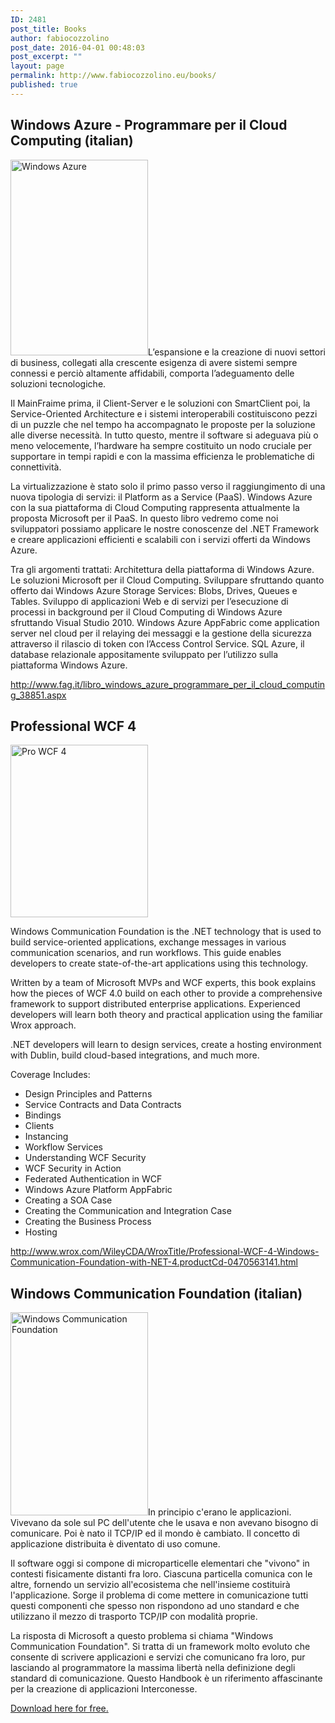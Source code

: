 ```yaml
---
ID: 2481
post_title: Books
author: fabiocozzolino
post_date: 2016-04-01 00:48:03
post_excerpt: ""
layout: page
permalink: http://www.fabiocozzolino.eu/books/
published: true
---
```

<h2>Windows Azure - Programmare per il Cloud Computing (italian)</h2>
<img class="wp-image-2491 alignleft" src="http://www.fabiocozzolino.eu/wp-content/uploads/2016/04/books_Azure.jpg" alt="Windows Azure" width="220" height="313" />L’espansione e la creazione di nuovi settori di business, collegati alla crescente esigenza di avere sistemi sempre connessi e perciò altamente affidabili, comporta l’adeguamento delle soluzioni tecnologiche.

Il MainFraime prima, il Client-Server e le soluzioni con SmartClient poi, la Service-Oriented Architecture e i sistemi interoperabili costituiscono pezzi di un puzzle che nel tempo ha accompagnato le proposte per la soluzione alle diverse necessità. In tutto questo, mentre il software si adeguava più o meno velocemente, l’hardware ha sempre costituito un nodo cruciale per supportare in tempi rapidi e con la massima efficienza le problematiche di connettività.

La virtualizzazione è stato solo il primo passo verso il raggiungimento di una nuova tipologia di servizi: il Platform as a Service (PaaS). Windows Azure con la sua piattaforma di Cloud Computing rappresenta attualmente la proposta Microsoft per il PaaS. In questo libro vedremo come noi sviluppatori possiamo applicare le nostre conoscenze del .NET Framework e creare applicazioni efficienti e scalabili con i servizi offerti da Windows Azure.

Tra gli argomenti trattati: Architettura della piattaforma di Windows Azure. Le soluzioni Microsoft per il Cloud Computing. Sviluppare sfruttando quanto offerto dai Windows Azure Storage Services: Blobs, Drives, Queues e Tables. Sviluppo di applicazioni Web e di servizi per l’esecuzione di processi in background per il Cloud Computing di Windows Azure sfruttando Visual Studio 2010. Windows Azure AppFabric come application server nel cloud per il relaying dei messaggi e la gestione della sicurezza attraverso il rilascio di token con l’Access Control Service. SQL Azure, il database relazionale appositamente sviluppato per l’utilizzo sulla piattaforma Windows Azure.

<a href="http://www.fag.it/libro_windows_azure_programmare_per_il_cloud_computing_38851.aspx">http://www.fag.it/libro_windows_azure_programmare_per_il_cloud_computing_38851.aspx</a>
<h2>Professional WCF 4</h2>
<img class="wp-image-2501 alignright" src="http://www.fabiocozzolino.eu/wp-content/uploads/2016/04/books_WCF4.jpg" alt="Pro WCF 4" width="220" height="276" />

Windows Communication Foundation is the .NET technology that is used to build service-oriented applications, exchange messages in various communication scenarios, and run workflows. This guide enables developers to create state-of-the-art applications using this technology.

Written by a team of Microsoft MVPs and WCF experts, this book explains how the pieces of WCF 4.0 build on each other to provide a comprehensive framework to support distributed enterprise applications. Experienced developers will learn both theory and practical application using the familiar Wrox approach.

.NET developers will learn to design services, create a hosting environment with Dublin, build cloud-based integrations, and much more.

Coverage Includes:
<ul>
	<li>Design Principles and Patterns</li>
	<li>Service Contracts and Data Contracts</li>
	<li>Bindings</li>
	<li>Clients</li>
	<li>Instancing</li>
	<li>Workflow Services</li>
	<li>Understanding WCF Security</li>
	<li>WCF Security in Action</li>
	<li>Federated Authentication in WCF</li>
	<li>Windows Azure Platform AppFabric</li>
	<li>Creating a SOA Case</li>
	<li>Creating the Communication and Integration Case</li>
	<li>Creating the Business Process</li>
	<li>Hosting</li>
</ul>
<a href="http://www.wrox.com/WileyCDA/WroxTitle/Professional-WCF-4-Windows-Communication-Foundation-with-NET-4.productCd-0470563141.html">http://www.wrox.com/WileyCDA/WroxTitle/Professional-WCF-4-Windows-Communication-Foundation-with-NET-4.productCd-0470563141.html</a>
<h2>Windows Communication Foundation (italian)</h2>
<img class=" wp-image-2511 alignleft" src="http://www.fabiocozzolino.eu/wp-content/uploads/2016/04/books_WCF.jpg" alt="Windows Communication Foundation" width="220" height="325" />In principio c'erano le applicazioni. Vivevano da sole sul PC dell'utente che le usava e non avevano bisogno di comunicare. Poi è nato il TCP/IP ed il mondo è cambiato. Il concetto di applicazione distribuita è diventato di uso comune.

Il software oggi si compone di microparticelle elementari che "vivono" in contesti fisicamente distanti fra loro. Ciascuna particella comunica con le altre, fornendo un servizio all'ecosistema che nell'insieme costituirà l'applicazione. Sorge il problema di come mettere in comunicazione tutti questi componenti che spesso non rispondono ad uno standard e che utilizzano il mezzo di trasporto TCP/IP con modalità proprie.

La risposta di Microsoft a questo problema si chiama "Windows Communication Foundation". Si tratta di un framework molto evoluto che consente di scrivere applicazioni e servizi che comunicano fra loro, pur lasciando al programmatore la massima libertà nella definizione degli standard di comunicazione. Questo Handbook è un riferimento affascinante per la creazione di applicazioni Interconesse.

<a href="http://punto-informatico.it/PILibri/Dettaglio.aspx?id=229">Download here for free.</a>

&nbsp;